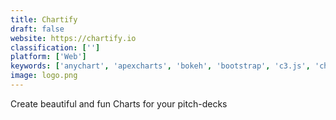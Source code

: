 ```yaml
---
title: Chartify
draft: false 
website: https://chartify.io
classification: ['']
platform: ['Web']
keywords: ['anychart', 'apexcharts', 'bokeh', 'bootstrap', 'c3.js', 'chart.js', 'chartico', 'charty', 'elemental_ui', 'matplotlib', 'plotly', 'plottable.js', 'react_d3_library', 'recharts', 'shields.io', 'slides', 'stoplight', 'amcharts']
image: logo.png
---
```

Create beautiful and fun Charts for your pitch-decks